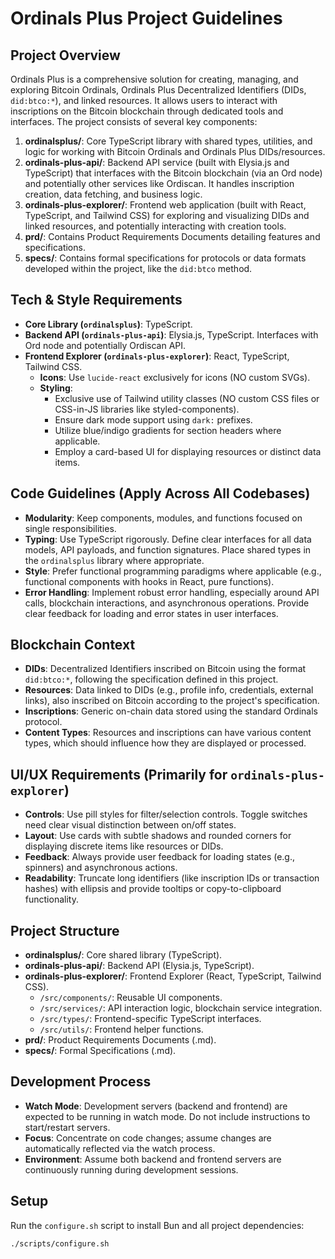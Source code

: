 # Ordinals Plus Project Guidelines

## Project Overview

Ordinals Plus is a comprehensive solution for creating, managing, and exploring Bitcoin Ordinals, Ordinals Plus Decentralized Identifiers (DIDs, `did:btco:*`), and linked resources. It allows users to interact with inscriptions on the Bitcoin blockchain through dedicated tools and interfaces. The project consists of several key components:

1.  **ordinalsplus/**: Core TypeScript library with shared types, utilities, and logic for working with Bitcoin Ordinals and Ordinals Plus DIDs/resources.
2.  **ordinals-plus-api/**: Backend API service (built with Elysia.js and TypeScript) that interfaces with the Bitcoin blockchain (via an Ord node) and potentially other services like Ordiscan. It handles inscription creation, data fetching, and business logic.
3.  **ordinals-plus-explorer/**: Frontend web application (built with React, TypeScript, and Tailwind CSS) for exploring and visualizing DIDs and linked resources, and potentially interacting with creation tools.
4.  **prd/**: Contains Product Requirements Documents detailing features and specifications.
5.  **specs/**: Contains formal specifications for protocols or data formats developed within the project, like the `did:btco` method.

## Tech & Style Requirements

*   **Core Library (`ordinalsplus`)**: TypeScript.
*   **Backend API (`ordinals-plus-api`)**: Elysia.js, TypeScript. Interfaces with Ord node and potentially Ordiscan API.
*   **Frontend Explorer (`ordinals-plus-explorer`)**: React, TypeScript, Tailwind CSS.
    *   **Icons**: Use `lucide-react` exclusively for icons (NO custom SVGs).
    *   **Styling**:
        *   Exclusive use of Tailwind utility classes (NO custom CSS files or CSS-in-JS libraries like styled-components).
        *   Ensure dark mode support using `dark:` prefixes.
        *   Utilize blue/indigo gradients for section headers where applicable.
        *   Employ a card-based UI for displaying resources or distinct data items.

## Code Guidelines (Apply Across All Codebases)

*   **Modularity**: Keep components, modules, and functions focused on single responsibilities.
*   **Typing**: Use TypeScript rigorously. Define clear interfaces for all data models, API payloads, and function signatures. Place shared types in the `ordinalsplus` library where appropriate.
*   **Style**: Prefer functional programming paradigms where applicable (e.g., functional components with hooks in React, pure functions).
*   **Error Handling**: Implement robust error handling, especially around API calls, blockchain interactions, and asynchronous operations. Provide clear feedback for loading and error states in user interfaces.

## Blockchain Context

*   **DIDs**: Decentralized Identifiers inscribed on Bitcoin using the format `did:btco:*`, following the specification defined in this project.
*   **Resources**: Data linked to DIDs (e.g., profile info, credentials, external links), also inscribed on Bitcoin according to the project's specification.
*   **Inscriptions**: Generic on-chain data stored using the standard Ordinals protocol.
*   **Content Types**: Resources and inscriptions can have various content types, which should influence how they are displayed or processed.

## UI/UX Requirements (Primarily for `ordinals-plus-explorer`)

*   **Controls**: Use pill styles for filter/selection controls. Toggle switches need clear visual distinction between on/off states.
*   **Layout**: Use cards with subtle shadows and rounded corners for displaying discrete items like resources or DIDs.
*   **Feedback**: Always provide user feedback for loading states (e.g., spinners) and asynchronous actions.
*   **Readability**: Truncate long identifiers (like inscription IDs or transaction hashes) with ellipsis and provide tooltips or copy-to-clipboard functionality.

## Project Structure

*   **ordinalsplus/**: Core shared library (TypeScript).
*   **ordinals-plus-api/**: Backend API (Elysia.js, TypeScript).
*   **ordinals-plus-explorer/**: Frontend Explorer (React, TypeScript, Tailwind CSS).
    *   `/src/components/`: Reusable UI components.
    *   `/src/services/`: API interaction logic, blockchain service integration.
    *   `/src/types/`: Frontend-specific TypeScript interfaces.
    *   `/src/utils/`: Frontend helper functions.
*   **prd/**: Product Requirements Documents (.md).
*   **specs/**: Formal Specifications (.md).

## Development Process

*   **Watch Mode**: Development servers (backend and frontend) are expected to be running in watch mode. Do not include instructions to start/restart servers.
*   **Focus**: Concentrate on code changes; assume changes are automatically reflected via the watch process.
*   **Environment**: Assume both backend and frontend servers are continuously running during development sessions.

## Setup

Run the `configure.sh` script to install Bun and all project dependencies:

```bash
./scripts/configure.sh
```